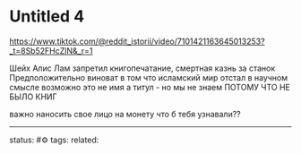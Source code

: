 # Untitled 4
https://www.tiktok.com/@reddit_istorii/video/7101421163645013253?_t=8Sb52FHcZlN&_r=1

Шейх Алис Лам запретил книгопечатание, смертная казнь за станок
Предположительно виноват в том что исламский мир отстал в научном смысле
возможно это не имя а титул - но мы не знаем ПОТОМУ ЧТО НЕ БЫЛО КНИГ


важно наносить свое лицо на монету что б тебя узнавали??


---
status: #⚙️ 
tags: 
related: 
